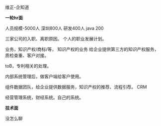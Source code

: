 维正-企知道 

**一轮hr面**

人员规模-5000人
深圳800人
研发400人
java 200

三家公司的入职、离职原因。
个人的职业发展计划。

业务，知识产权/商标/等，
知识产权的业务
给企业提供第三方的知识产权服务，质检查重、客户对接。

toB，专利相关的处理。


内部系统管理后，做客户端给客户使用。

组件数据团队，给企业提供数据服务，知识产权的推荐、流程引荐。
CRM

经营管理系统，财经系统。自己的系统。



**技术面**

没怎么聊

